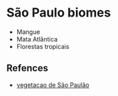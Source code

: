 # São Paulo biomes

- Mangue
- Mata Atlântica
- Florestas tropicais

## Refences

- [vegetacao de São Paulão](https://www.infoescola.com/geografia/vegetacao-de-sao-paulo/#:~:text=O%20Estado%20de%20S%C3%A3o%20Paulo,em%20outras%20partes%20do%20Estado.)
